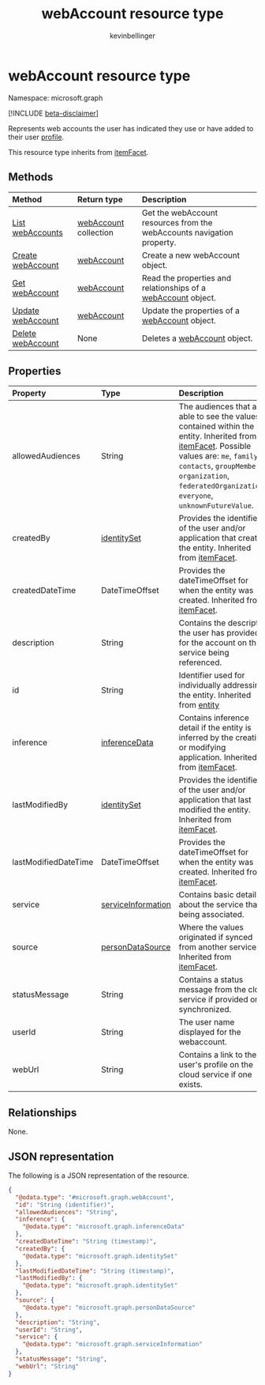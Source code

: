 ﻿---
title: "webAccount resource type"
description: "webAccount resource type"
localization_priority: Normal
author: "kevinbellinger"
ms.prod: "people"
doc_type: "resourcePageType"
---

# webAccount resource type

Namespace: microsoft.graph

[!INCLUDE [beta-disclaimer](../../includes/beta-disclaimer.md)]

Represents web accounts the user has indicated they use or have added to their user [profile](profile.md).

This resource type inherits from [itemFacet](itemfacet.md).

## Methods

| Method                                                  | Return type                                         | Description                                                                                 |
| :------------------------------------------------------ | :-------------------------------------------------- | :------------------------------------------------------------------------------------------ |
| [List webAccounts](../api/profile-list-webaccounts.md)  | [webAccount](../resources/webaccount.md) collection | Get the webAccount resources from the webAccounts navigation property.                      |
| [Create webAccount](../api/profile-post-webaccounts.md) | [webAccount](../resources/webaccount.md)            | Create a new webAccount object.                                                             |
| [Get webAccount](../api/webaccount-get.md)              | [webAccount](../resources/webaccount.md)            | Read the properties and relationships of a [webAccount](../resources/webaccount.md) object. |
| [Update webAccount](../api/webaccount-update.md)        | [webAccount](../resources/webaccount.md)            | Update the properties of a [webAccount](../resources/webaccount.md) object.                 |
| [Delete webAccount](../api/webaccount-delete.md)        | None                                                | Deletes a [webAccount](../resources/webaccount.md) object.                                  |

## Properties

| Property             | Type                                                     | Description                                                                                                                                                                                                                                                                    |
| :------------------- | :------------------------------------------------------- | :----------------------------------------------------------------------------------------------------------------------------------------------------------------------------------------------------------------------------------------------------------------------------- |
| allowedAudiences     | String                                                   | The audiences that are able to see the values contained within the entity. Inherited from [itemFacet](../resources/itemfacet.md). Possible values are: `me`, `family`, `contacts`, `groupMembers`, `organization`, `federatedOrganizations`, `everyone`, `unknownFutureValue`. |
| createdBy            | [identitySet](../resources/identityset.md)               | Provides the identifier of the user and/or application that created the entity. Inherited from [itemFacet](../resources/itemfacet.md).                                                                                                                                         |
| createdDateTime      | DateTimeOffset                                           | Provides the dateTimeOffset for when the entity was created. Inherited from [itemFacet](../resources/itemfacet.md).                                                                                                                                                            |
| description          | String                                                   | Contains the description the user has provided for the account on the service being referenced.                                                                                                                                                                                |
| id                   | String                                                   | Identifier used for individually addressing the entity. Inherited from [entity](../resources/entity.md)                                                                                                                                                                        |
| inference            | [inferenceData](../resources/inferencedata.md)           | Contains inference detail if the entity is inferred by the creating or modifying application. Inherited from [itemFacet](../resources/itemfacet.md).                                                                                                                           |
| lastModifiedBy       | [identitySet](../resources/identityset.md)               | Provides the identifier of the user and/or application that last modified the entity. Inherited from [itemFacet](../resources/itemfacet.md).                                                                                                                                   |
| lastModifiedDateTime | DateTimeOffset                                           | Provides the dateTimeOffset for when the entity was created. Inherited from [itemFacet](../resources/itemfacet.md).                                                                                                                                                            |
| service              | [serviceInformation](../resources/serviceinformation.md) | Contains basic detail about the service that is being associated.                                                                                                                                                                                                              |
| source               | [personDataSource](../resources/persondatasource.md)     | Where the values originated if synced from another service. Inherited from [itemFacet](../resources/itemfacet.md).                                                                                                                                                             |
| statusMessage        | String                                                   | Contains a status message from the cloud service if provided or synchronized.                                                                                                                                                                                                  |
| userId               | String                                                   | The user name  displayed for the webaccount.                                                                                                                                                                                                                                   |
| webUrl               | String                                                   | Contains a link to the user's profile on the cloud service if one exists.                                                                                                                                                                                                      |

## Relationships

None.

## JSON representation

The following is a JSON representation of the resource.

<!-- {
  "blockType": "resource",
  "keyProperty": "id",
  "@odata.type": "microsoft.graph.webAccount",
  "baseType": "microsoft.graph.itemFacet",
  "openType": false
}
-->

```json
{
  "@odata.type": "#microsoft.graph.webAccount",
  "id": "String (identifier)",
  "allowedAudiences": "String",
  "inference": {
    "@odata.type": "microsoft.graph.inferenceData"
  },
  "createdDateTime": "String (timestamp)",
  "createdBy": {
    "@odata.type": "microsoft.graph.identitySet"
  },
  "lastModifiedDateTime": "String (timestamp)",
  "lastModifiedBy": {
    "@odata.type": "microsoft.graph.identitySet"
  },
  "source": {
    "@odata.type": "microsoft.graph.personDataSource"
  },
  "description": "String",
  "userId": "String",
  "service": {
    "@odata.type": "microsoft.graph.serviceInformation"
  },
  "statusMessage": "String",
  "webUrl": "String"
}
```
